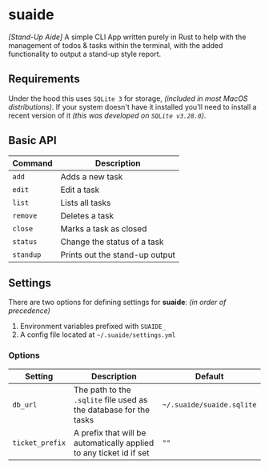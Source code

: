 # suaide

_[Stand-Up Aide]_ A simple CLI App written purely in Rust to help with the management of todos & tasks within the terminal,
with the added functionality to output a stand-up style report.

## Requirements

Under the hood this uses `SQLite 3` for storage, _(included in most MacOS
distributions)_. If your system doesn't have it installed you'll need to install
a recent version of it _(this was developed on `SQLite v3.28.0`)_.

## Basic API

| Command   | Description                    |
| --------- | ------------------------------ |
| `add`     | Adds a new task                |
| `edit`    | Edit a task                    |
| `list`    | Lists all tasks                |
| `remove`  | Deletes a task                 |
| `close`   | Marks a task as closed         |
| `status`  | Change the status of a task    |
| `standup` | Prints out the stand-up output |

## Settings

There are two options for defining settings for **suaide**: _(in order of
precedence)_

1. Environment variables prefixed with `SUAIDE_`
2. A config file located at `~/.suaide/settings.yml`

### Options

| Setting         | Description                                                         | Default                   |
| --------------- | ------------------------------------------------------------------- | ------------------------- |
| `db_url`        | The path to the `.sqlite` file used as the database for the tasks   | `~/.suaide/suaide.sqlite` |
| `ticket_prefix` | A prefix that will be automatically applied to any ticket id if set | `""`                      |
